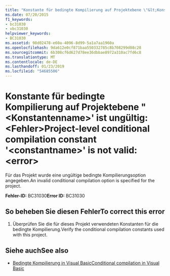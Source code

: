 ```yaml
---
title: "Konstante für bedingte Kompilierung auf Projektebene \"&lt;Konstantenname&gt;' ist ungültig: &lt;Fehler&gt;"
ms.date: 07/20/2015
f1_keywords:
- bc31030
- vbc31030
helpviewer_keywords:
- BC31030
ms.assetid: 98d02478-e60a-4096-8d99-5a1a7aa1960a
ms.openlocfilehash: 9da612e0cf871baa550332785c8b708299d08c28
ms.sourcegitcommit: 6b308cf6d627d78ee36dbbae8972a310ac7fd6c8
ms.translationtype: MT
ms.contentlocale: de-DE
ms.lasthandoff: 01/23/2019
ms.locfileid: "54685506"
---
```

# <a name="project-level-conditional-compilation-constant-ltconstantnamegt-is-not-valid-lterrorgt"></a><span data-ttu-id="643db-102">Konstante für bedingte Kompilierung auf Projektebene "&lt;Konstantenname&gt;' ist ungültig: &lt;Fehler&gt;</span><span class="sxs-lookup"><span data-stu-id="643db-102">Project-level conditional compilation constant '&lt;constantname&gt;' is not valid: &lt;error&gt;</span></span>
<span data-ttu-id="643db-103">Für das Projekt wurde eine ungültige bedingte Kompilierungsoption angegeben.</span><span class="sxs-lookup"><span data-stu-id="643db-103">An invalid conditional compilation option is specified for the project.</span></span>  
  
 <span data-ttu-id="643db-104">**Fehler-ID:** BC31030</span><span class="sxs-lookup"><span data-stu-id="643db-104">**Error ID:** BC31030</span></span>  
  
## <a name="to-correct-this-error"></a><span data-ttu-id="643db-105">So beheben Sie diesen Fehler</span><span class="sxs-lookup"><span data-stu-id="643db-105">To correct this error</span></span>  
  
1.  <span data-ttu-id="643db-106">Überprüfen Sie die für dieses Projekt verwendeten Konstanten für die bedingte Kompilierung.</span><span class="sxs-lookup"><span data-stu-id="643db-106">Verify the conditional compilation constants used with this project.</span></span>  
  
## <a name="see-also"></a><span data-ttu-id="643db-107">Siehe auch</span><span class="sxs-lookup"><span data-stu-id="643db-107">See also</span></span>
- [<span data-ttu-id="643db-108">Bedingte Kompilierung in Visual Basic</span><span class="sxs-lookup"><span data-stu-id="643db-108">Conditional compilation in Visual Basic</span></span>](~/docs/visual-basic/programming-guide/program-structure/conditional-compilation.md)
